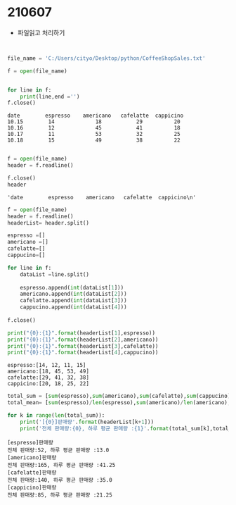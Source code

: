 # 210607

- 파일읽고 처리하기 


```python

```


```python

```


```python
file_name = 'C:/Users/cityo/Desktop/python/CoffeeShopSales.txt'
```


```python
f = open(file_name)


for line in f:
    print(line,end ='')
f.close()
```

    date        espresso    americano   cafelatte  cappicino
    10.15        14             18           29          20
    10.16        12             45           41          18
    10.17        11             53           32          25
    10.18        15             49           38          22
    


```python

```


```python
f = open(file_name)
header = f.readline()
```


```python
f.close()
header
```




    'date        espresso    americano   cafelatte  cappicino\n'




```python
f = open(file_name)
header = f.readline()
headerList= header.split()

espresso =[]
americano =[]
cafelatte=[]
cappucino=[]

for line in f:
    dataList =line.split()
    
    espresso.append(int(dataList[1]))
    americano.append(int(dataList[2]))
    cafelatte.append(int(dataList[3]))
    cappucino.append(int(dataList[4]))
    
f.close()

print("{0}:{1}".format(headerList[1],espresso))
print("{0}:{1}".format(headerList[2],americano))
print("{0}:{1}".format(headerList[3],cafelatte))
print("{0}:{1}".format(headerList[4],cappucino))
```

    espresso:[14, 12, 11, 15]
    americano:[18, 45, 53, 49]
    cafelatte:[29, 41, 32, 38]
    cappicino:[20, 18, 25, 22]
    


```python
total_sum = [sum(espresso),sum(americano),sum(cafelatte),sum(cappucino)]
total_mean= [sum(espresso)/len(espresso),sum(americano)/len(americano),sum(cafelatte)/len(cafelatte),sum(cappucino)/len(cappucino)]
```


```python
for k in range(len(total_sum)):
    print('[{0}]판매량'.format(headerList[k+1]))
    print('전체 판매량:{0}, 하루 평균 판매량 :{1}'.format(total_sum[k],total_mean[k]))
```

    [espresso]판매량
    전체 판매량:52, 하루 평균 판매량 :13.0
    [americano]판매량
    전체 판매량:165, 하루 평균 판매량 :41.25
    [cafelatte]판매량
    전체 판매량:140, 하루 평균 판매량 :35.0
    [cappicino]판매량
    전체 판매량:85, 하루 평균 판매량 :21.25
    


```python

```
